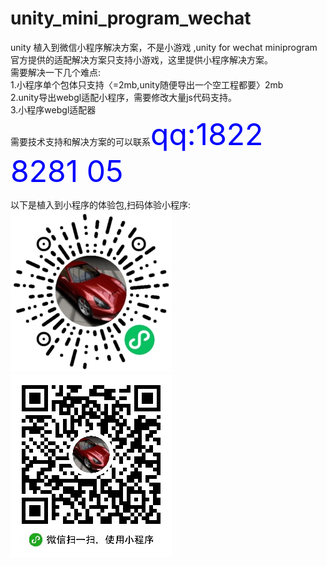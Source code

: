 # unity_mini_program_wechat  
unity 植入到微信小程序解决方案，不是小游戏 ,unity for wechat miniprogram  
官方提供的适配解决方案只支持小游戏，这里提供小程序解决方案。  
需要解决一下几个难点:  
1.小程序单个包体只支持〈=2mb,unity随便导出一个空工程都要〉2mb  
2.unity导出webgl适配小程序，需要修改大量js代码支持。  
3.小程序webgl适配器  
需要技术支持和解决方案的可以联系<font color=blue size="12px">qq:1822 8281 05</font>  

以下是植入到小程序的体验包,扫码体验小程序:  
![Alt text](2.JPG?raw=true "miniprogram unity")  
![Alt text](3.png?raw=true "miniprogram unity")  

